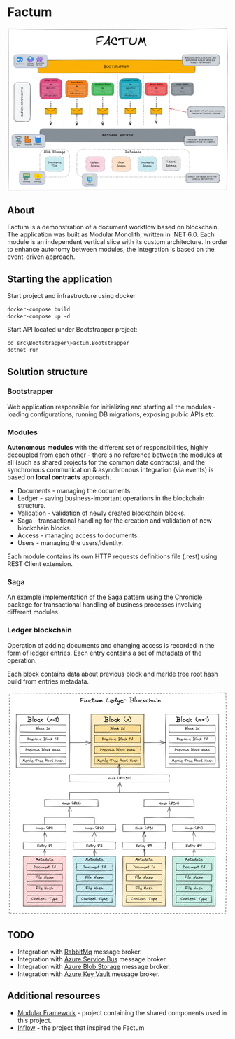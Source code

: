 # Factum
![Blockchain](assets/factum.png)
## About

Factum is a demonstration of a document workflow based on blockchain. The application was built as Modular Monolith, written in .NET 6.0. Each module is an independent vertical slice with its custom architecture. In order to enhance autonomy between modules, the Integration is based on the event-driven approach.

## Starting the application
Start project and infrastructure using docker

```
docker-compose build
docker-compose up -d
```

Start API located under Bootstrapper project:

```
cd src\Bootstrapper\Factum.Bootstrapper
dotnet run
```

## Solution structure

### Bootstrapper

Web application responsible for initializing and starting all the modules - loading configurations, running DB migrations, exposing public APIs etc.

### Modules

**Autonomous modules** with the different set of responsibilities, highly decoupled from each other - there's no reference between the modules at all (such as shared projects for the common data contracts), and the synchronous communication & asynchronous integration (via events) is based on **local contracts** approach.

- Documents - managing the documents.
- Ledger - saving business-important operations in the blockchain structure.
- Validation - validation of newly created blockchain blocks.
- Saga - transactional handling for the creation and validation of new blockchain blocks.
- Access - managing access to documents.
- Users - managing the users/identity.

Each module contains its own HTTP requests definitions file (.rest) using REST Client extension.

### Saga

An example implementation of the Saga pattern using the [Chronicle](https://github.com/snatch-dev/Chronicle) package for transactional handling of business processes involving different modules.

### Ledger blockchain

Operation of adding documents and changing access is recorded in the form of ledger entries. Each entry contains a set of metadata of the operation.

Each block contains data about previous block and merkle tree root hash build from entries metadata.

![Blockchain](assets/blockchain.png)

## TODO

- Integration with [RabbitMq](https://www.rabbitmq.com/) message broker.
- Integration with [Azure Service Bus](https://azure.microsoft.com/en-us/services/service-bus/) message broker.
- Integration with [Azure Blob Storage](https://azure.microsoft.com/en-us/services/storage/blobs/) message broker.
- Integration with [Azure Key Vault](https://azure.microsoft.com/en-us/services/key-vault/) message broker.

## Additional resources
- [Modular Framework](https://github.com/devmentors/modular-framework) - project containing the shared components used in this project.
- [Inflow](https://github.com/devmentors/Inflow) - the project that inspired the Factum
